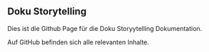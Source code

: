 ## Doku Storytelling

Dies ist die Github Page für die Doku Storyytelling Dokumentation.

Auf GitHub befinden sich alle relevanten Inhalte.


